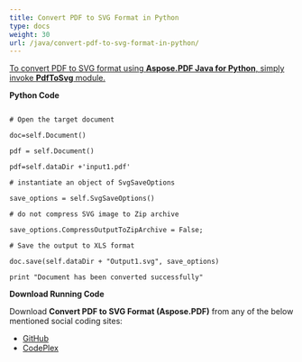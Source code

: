 ```yaml
---
title: Convert PDF to SVG Format in Python
type: docs
weight: 30
url: /java/convert-pdf-to-svg-format-in-python/
---
```



<ins>To convert PDF to SVG format using **Aspose.PDF Java for Python**, simply invoke **PdfToSvg** module.

**Python Code**
```

# Open the target document

doc=self.Document()

pdf = self.Document()

pdf=self.dataDir +'input1.pdf'

# instantiate an object of SvgSaveOptions

save_options = self.SvgSaveOptions()

# do not compress SVG image to Zip archive

save_options.CompressOutputToZipArchive = False;

# Save the output to XLS format

doc.save(self.dataDir + "Output1.svg", save_options)

print "Document has been converted successfully"
```


**Download Running Code**

Download **Convert PDF to SVG Format (Aspose.PDF)** from any of the below mentioned social coding sites:

- [GitHub](https://github.com/aspose-pdf/Aspose.PDF-for-Java/blob/master/Plugins/Aspose_Pdf_Java_for_Python/test/WorkingWithDocumentConversion/PdfToSvg/PdfToSvg.py)
- [CodePlex](http://asposepdfjavapython.codeplex.com/SourceControl/latest#test/WorkingWithDocumentConversion/PdfToSvg/PdfToSvg.py)
